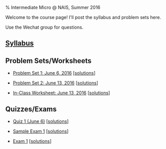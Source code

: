 % Intermediate Micro @ NAIS, Summer 2016

Welcome to the course page! I'll post the syllabus and problem sets here.

Use the Wechat group for questions.

## [Syllabus](syllabus.pdf)

## Problem Sets/Worksheets

* [Problem Set 1: June 6, 2016](hw_01.pdf) [[solutions](hw_01_sol.pdf)]

* [Problem Set 2: June 13, 2016](hw_02.pdf) [[solutions](hw_02_sol.pdf)]

* [In-Class Worksheet: June 13, 2016](worksheet_0613.pdf) [[solutions](worksheet_0613_sol.pdf)]

## Quizzes/Exams

* [Quiz 1 (June 6)](quiz_01.pdf) [[solutions](quiz_01_sol.pdf)]

* [Sample Exam 1](exam_1_sample.pdf) [[solutions](exam_1_sample_sol.pdf)]

* [Exam 1](exam_1.pdf) [[solutions](exam_1_sol.pdf)]
